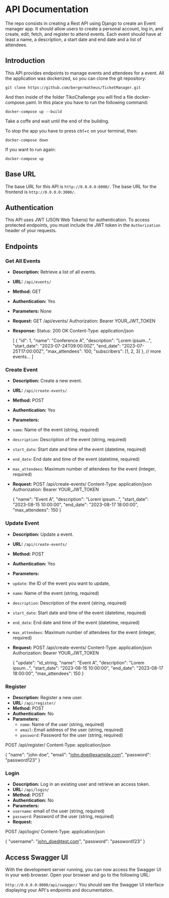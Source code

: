# API Documentation

The repo consists in creating a Rest API using Django to create an Event manager app. It should allow users to create a personal account, log in, and create, edit, fetch, and register to attend events. Each event should have at least a name, a description, a start date and end date and a list of attendees.


## Introduction
This API provides endpoints to manage events and attendees for a event. All the application was dockerized, so you can clone the git repository:

```
git clone https://github.com/bergermatheus/TicketManager.git
```

And then inside of the folder TikoChallenge you will find a file docker-compose.yaml.
In this place you have to run the following command:

```
docker-compose up --build
```
Take a coffe and wait until the end of the building.

To stop the app you have to press ctrl+c on your terminal, then:

```
docker-compose down
```
If you want to run again:

```
docker-compose up
```

## Base URL
The base URL for this API is `http://0.0.0.0:8000/`. The base URL for the frontend is `http://0.0.0.0:3000/`.

## Authentication
This API uses JWT (JSON Web Tokens) for authentication. To access protected endpoints, you must include the JWT token in the `Authorization` header of your requests.

## Endpoints

### Get All Events
- **Description:** Retrieve a list of all events.
- **URL:** `/api/events/`
- **Method:** GET
- **Authentication:** Yes
- **Parameters:** None
- **Request:**
    GET /api/events/
    Authorization: Bearer YOUR_JWT_TOKEN
- **Response:**
    Status: 200 OK
    Content-Type: application/json

    [
    {
    "id": 1,
    "name": "Conference A",
    "description": "Lorem ipsum...",
    "start_date": "2023-07-24T09:00:00Z",
    "end_date": "2023-07-25T17:00:00Z",
    "max_attendees": 100,
    "subscribers": [1, 2, 3]
    },
    // more events...
    ]
### Create Event
- **Description:** Create a new event.
- **URL:** `/api/create-events/`
- **Method:** POST
- **Authentication:** Yes
- **Parameters:**
- `name`: Name of the event (string, required)
- `description`: Description of the event (string, required)
- `start_date`: Start date and time of the event (datetime, required)
- `end_date`: End date and time of the event (datetime, required)
- `max_attendees`: Maximum number of attendees for the event (integer, required)
- **Request:**
    POST /api/create-events/
    Content-Type: application/json
    Authorization: Bearer YOUR_JWT_TOKEN

    {
    "name": "Event A",
    "description": "Lorem ipsum...",
    "start_date": "2023-08-15 10:00:00",
    "end_date": "2023-08-17 18:00:00",
    "max_attendees": 150
    }

### Update Event
- **Description:** Update a event.
- **URL:** `/api/create-events/`
- **Method:** POST
- **Authentication:** Yes
- **Parameters:**
- `update`: the ID of the event you want to update,
- `name`: Name of the event (string, required)
- `description`: Description of the event (string, required)
- `start_date`: Start date and time of the event (datetime, required)
- `end_date`: End date and time of the event (datetime, required)
- `max_attendees`: Maximum number of attendees for the event (integer, required)
- **Request:**
    POST /api/create-events/
    Content-Type: application/json
    Authorization: Bearer YOUR_JWT_TOKEN

    {
    "update": "id_string,
    "name": "Event A",
    "description": "Lorem ipsum...",
    "start_date": "2023-08-15 10:00:00",
    "end_date": "2023-08-17 18:00:00",
    "max_attendees": 150
    }

### Register
- **Description:** Register a new user.
- **URL:** `/api/register/`
- **Method:** POST
- **Authentication:** No
- **Parameters:**
  - `name`: Name of the user (string, required)
  - `email`: Email address of the user (string, required)
  - `password`: Password for the user (string, required)

POST /api/register/
Content-Type: application/json

{
"name": "john doe",
"email": "john.doe@example.com",
"password": "password123"
}



### Login
- **Description:** Log in an existing user and retrieve an access token.
- **URL:** `/api/login/`
- **Method:** POST
- **Authentication:** No
- **Parameters:**
- `username`: email of the user (string, required)
- `password`: Password of the user (string, required)
- **Request:**

POST /api/login/
Content-Type: application/json

{
"username": "john_doe@test.com",
"password": "password123"
}

## Access Swagger UI
With the development server running, you can now access the Swagger UI in your web browser. Open your browser and go to the following URL:

`http://0.0.0.0:8000/api/swagger/`
You should see the Swagger UI interface displaying your API's endpoints and documentation.
